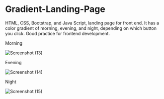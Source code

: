 # Gradient-Landing-Page
HTML, CSS, Bootstrap, and Java Script, landing page for front end. It has a color gradient of morning, evening, and night, depending on which button you click.
Good practice for frontend development.


Morning

![Screenshot (13)](https://user-images.githubusercontent.com/101233555/158040593-2dca3059-d2df-4097-8609-b43079187766.png)

Evening

![Screenshot (14)](https://user-images.githubusercontent.com/101233555/158040648-6480d308-6f88-4798-b3a3-1a582de8f833.png)

Night

![Screenshot (15)](https://user-images.githubusercontent.com/101233555/158040665-6ead840c-5555-4de5-8805-35f564a631f4.png)
